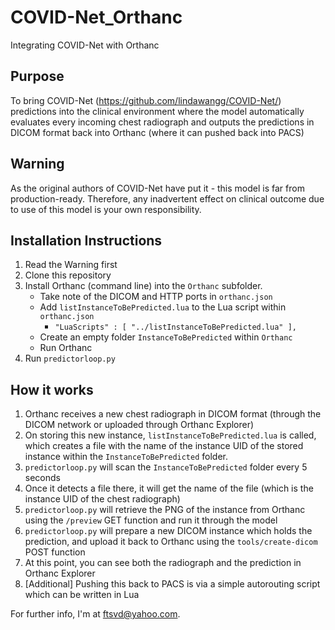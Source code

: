 # COVID-Net_Orthanc
Integrating COVID-Net with Orthanc

## Purpose
To bring COVID-Net (https://github.com/lindawangg/COVID-Net/) predictions into the clinical environment where the model automatically evaluates every incoming chest radiograph and outputs the predictions in DICOM format back into Orthanc (where it can pushed back into PACS)

## Warning
As the original authors of COVID-Net have put it - this model is far from production-ready. Therefore, any inadvertent effect on clinical outcome due to use of this model is your own responsibility.

## Installation Instructions
1. Read the Warning first
2. Clone this repository
3. Install Orthanc (command line) into the `Orthanc` subfolder.
    - Take note of the DICOM and HTTP ports in `orthanc.json`
    - Add `listInstanceToBePredicted.lua` to the Lua script within `orthanc.json`
        - `"LuaScripts" : [ "../listInstanceToBePredicted.lua" ],`
    - Create an empty folder `InstanceToBePredicted` within `Orthanc`
    - Run Orthanc
4. Run `predictorloop.py`

## How it works
1. Orthanc receives a new chest radiograph in DICOM format (through the DICOM network or uploaded through Orthanc Explorer)
2. On storing this new instance, `listInstanceToBePredicted.lua` is called, which creates a file with the name of the instance UID of the stored instance within the `InstanceToBePredicted` folder.
3. `predictorloop.py` will scan the `InstanceToBePredicted` folder every 5 seconds
4. Once it detects a file there, it will get the name of the file (which is the instance UID of the chest radiograph)
5. `predictorloop.py` will retrieve the PNG of the instance from Orthanc using the `/preview` GET function and run it through the model
6. `predictorloop.py` will prepare a new DICOM instance which holds the prediction, and upload it back to Orthanc using the `tools/create-dicom` POST function
7. At this point, you can see both the radiograph and the prediction in Orthanc Explorer
8. [Additional] Pushing this back to PACS is via a simple autorouting script which can be written in Lua

For further info, I'm at ftsvd@yahoo.com.
